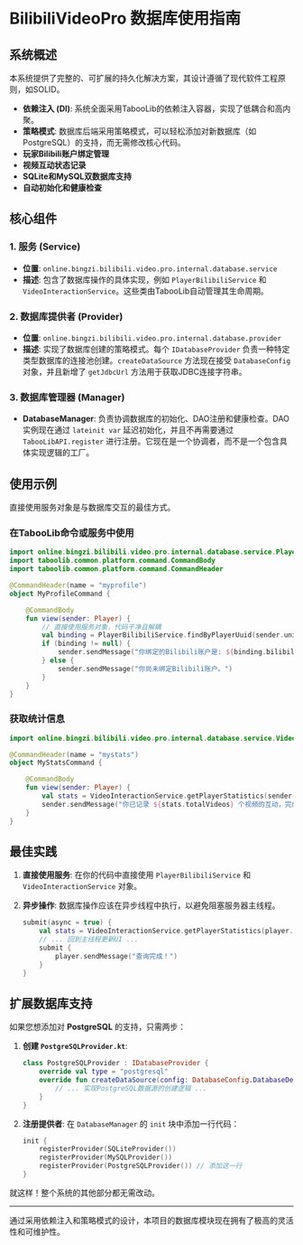 # BilibiliVideoPro 数据库使用指南

## 系统概述

本系统提供了完整的、可扩展的持久化解决方案，其设计遵循了现代软件工程原则，如SOLID。

- **依赖注入 (DI)**: 系统全面采用TabooLib的依赖注入容器，实现了低耦合和高内聚。
- **策略模式**: 数据库后端采用策略模式，可以轻松添加对新数据库（如PostgreSQL）的支持，而无需修改核心代码。
- **玩家Bilibili账户绑定管理**
- **视频互动状态记录**
- **SQLite和MySQL双数据库支持**
- **自动初始化和健康检查**

## 核心组件

### 1. 服务 (Service)
- **位置**: `online.bingzi.bilibili.video.pro.internal.database.service`
- **描述**: 包含了数据库操作的具体实现，例如 `PlayerBilibiliService` 和 `VideoInteractionService`。这些类由TabooLib自动管理其生命周期。

### 2. 数据库提供者 (Provider)
- **位置**: `online.bingzi.bilibili.video.pro.internal.database.provider`
- **描述**: 实现了数据库创建的策略模式。每个 `IDatabaseProvider` 负责一种特定类型数据库的连接池创建。`createDataSource` 方法现在接受 `DatabaseConfig` 对象，并且新增了 `getJdbcUrl` 方法用于获取JDBC连接字符串。

### 3. 数据库管理器 (Manager)
- **DatabaseManager**: 负责协调数据库的初始化、DAO注册和健康检查。DAO实例现在通过 `lateinit var` 延迟初始化，并且不再需要通过 `TabooLibAPI.register` 进行注册。它现在是一个协调者，而不是一个包含具体实现逻辑的工厂。

## 使用示例

直接使用服务对象是与数据库交互的最佳方式。

### 在TabooLib命令或服务中使用

```kotlin
import online.bingzi.bilibili.video.pro.internal.database.service.PlayerBilibiliService
import taboolib.common.platform.command.CommandBody
import taboolib.common.platform.command.CommandHeader

@CommandHeader(name = "myprofile")
object MyProfileCommand {

    @CommandBody
    fun view(sender: Player) {
        // 直接使用服务对象，代码干净且解耦
        val binding = PlayerBilibiliService.findByPlayerUuid(sender.uniqueId.toString())
        if (binding != null) {
            sender.sendMessage("你绑定的Bilibili账户是: ${binding.bilibiliUsername}")
        } else {
            sender.sendMessage("你尚未绑定Bilibili账户。")
        }
    }
}
```

### 获取统计信息

```kotlin
import online.bingzi.bilibili.video.pro.internal.database.service.VideoInteractionService

@CommandHeader(name = "mystats")
object MyStatsCommand {

    @CommandBody
    fun view(sender: Player) {
        val stats = VideoInteractionService.getPlayerStatistics(sender.uniqueId.toString())
        sender.sendMessage("你已记录 ${stats.totalVideos} 个视频的互动，完成了 ${stats.tripleCompletedVideos} 次三连。")
    }
}
```

## 最佳实践

1.  **直接使用服务**: 在你的代码中直接使用 `PlayerBilibiliService` 和 `VideoInteractionService` 对象。
2.  **异步操作**: 数据库操作应该在异步线程中执行，以避免阻塞服务器主线程。

    ```kotlin
    submit(async = true) {
        val stats = VideoInteractionService.getPlayerStatistics(player.uniqueId.toString())
        // ... 回到主线程更新UI ...
        submit {
            player.sendMessage("查询完成！")
        }
    }
    ```

## 扩展数据库支持

如果您想添加对 **PostgreSQL** 的支持，只需两步：

1.  **创建 `PostgreSQLProvider.kt`**:

    ```kotlin
    class PostgreSQLProvider : IDatabaseProvider {
        override val type = "postgresql"
        override fun createDataSource(config: DatabaseConfig.DatabaseDetails): HikariDataSource {
            // ... 实现PostgreSQL数据源的创建逻辑 ...
        }
    }
    ```

2.  **注册提供者**:
    在 `DatabaseManager` 的 `init` 块中添加一行代码：

    ```kotlin
    init {
        registerProvider(SQLiteProvider())
        registerProvider(MySQLProvider())
        registerProvider(PostgreSQLProvider()) // 添加这一行
    }
    ```

就这样！整个系统的其他部分都无需改动。

---

通过采用依赖注入和策略模式的设计，本项目的数据库模块现在拥有了极高的灵活性和可维护性。